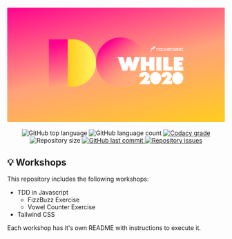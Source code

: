![Do While 2020](https://github.com/NaluFigueira/DoWhile2020/blob/main/dowhile.png)

<p align="center">
  <img alt="GitHub top language" src="https://img.shields.io/github/languages/top/NaluFigueira/DoWhile2020.svg">

  <img alt="GitHub language count" src="https://img.shields.io/github/languages/count/NaluFigueira/DoWhile2020.svg">

  <a href="https://www.codacy.com/app/NaluFigueira/DoWhile2020?utm_source=github.com&amp;utm_medium=referral&amp;utm_content=NaluFigueira/DoWhile2020&amp;utm_campaign=Badge_Grade">
    <img alt="Codacy grade" src="https://img.shields.io/codacy/grade/1b577a07dda843aba09f4bc55d1af8fc.svg">
  </a>

  <img alt="Repository size" src="https://img.shields.io/github/repo-size/NaluFigueira/DoWhile2020.svg">
  <a href="https://github.com/NaluFigueira/HashGame/commits/master">
    <img alt="GitHub last commit" src="https://img.shields.io/github/last-commit/NaluFigueira/DoWhile2020.svg">
  </a>

  <a href="https://github.com/NaluFigueira/DoWhile2020/issues">
    <img alt="Repository issues" src="https://img.shields.io/github/issues/NaluFigueira/DoWhile2020.svg">
  </a>
</p>

## :bulb:	Workshops

This repository includes the following workshops:

- TDD in Javascript
  - FizzBuzz Exercise
  - Vowel Counter Exercise
- Tailwind CSS

Each workshop has it's own README with instructions to execute it.
